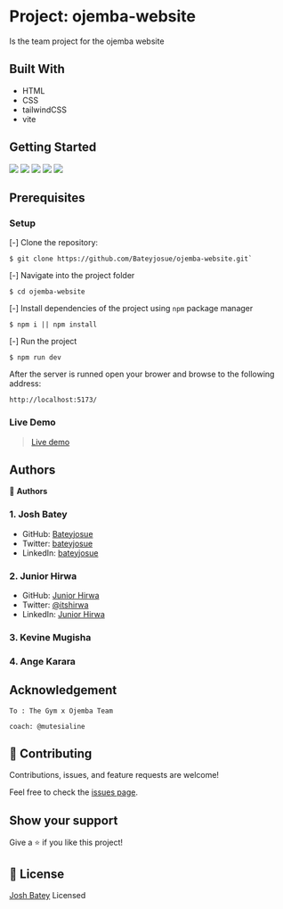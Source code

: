 #

# Project: ojemba-website

Is the team project for the ojemba website

<!-- 
<table align="center">
 <tr>
  <td>
   <img src="./assets/mock.png" />
  </td>
 </tr>
</table> -->
## Built With

- HTML
- CSS
- tailwindCSS
- vite

## Getting Started
![](https://img.shields.io/github/issues/Bateyjosue/ojemba-website)
![](https://img.shields.io/github/forks/Bateyjosue/ojemba-website)
![](https://img.shields.io/github/stars/Bateyjosue/ojemba-website)
![](https://img.shields.io/github/license/Bateyjosue/ojemba-website)
![]([https://img.shields.io/github/issues/Bateyjosue/ojemba-website](https://img.shields.io/twitter/url?url=https%3A%2F%2Fgithub.com%2FBateyjosue%2Fbateyjosue.me))

## Prerequisites

### Setup
[-] Clone the repository:

    $ git clone https://github.com/Bateyjosue/ojemba-website.git`

[-] Navigate into the project folder

    $ cd ojemba-website

[-] Install dependencies of the project using `npm` package manager

    $ npm i || npm install

[-] Run the project 

    $ npm run dev

After the server is runned open your brower and browse to the following address: 

    http://localhost:5173/


### Live Demo
> [Live demo](https://ojemba-website-jb.netlify.app)

## Authors

:bust_in_silhouette: **Authors**

### 1. Josh Batey
- GitHub: [Bateyjosue](https://github.com/Bateyjosue)
- Twitter: [bateyjosue](https://twitter.com/JosueBatey)
- LinkedIn: [bateyjosue](https://linkedin.com/in/josuebatey)

### 2. Junior Hirwa
- GitHub: [Junior Hirwa](https://github.com/HIRWA13)
- Twitter: [@itshirwa](https://twitter.com/itshirwa)
- LinkedIn: [Junior Hirwa](https://linkedin.com/in/hirwajr)

### 3. Kevine Mugisha

### 4. Ange Karara


## Acknowledgement
    To : The Gym x Ojemba Team

    coach: @mutesialine
    

## :handshake: Contributing

  Contributions, issues, and feature requests are welcome!

  Feel free to check the [issues page](../../issues/).

## Show your support

Give a ⭐️ if you like this project!

## :pencil: License

[Josh Batey](/LICENSE) Licensed
